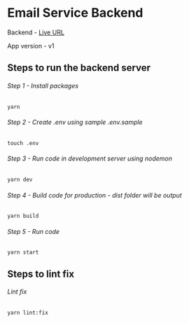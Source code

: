 # Email Service Backend

Backend - [Live URL](https://stuti-email-service.herokuapp.com)

App version - v1

## Steps to run the backend server


###### Step 1 - Install packages

```
yarn
```

###### Step 2 - Create .env using sample .env.sample

```
touch .env
```

###### Step 3 - Run code in development server using nodemon

```
yarn dev
```

###### Step 4 - Build code for production - dist folder will be output

```
yarn build
```

###### Step 5 - Run code

```
yarn start
```

## Steps to lint fix

###### Lint fix

```
yarn lint:fix
```
